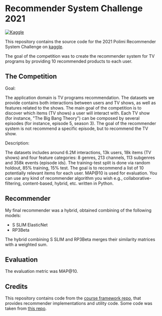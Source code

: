 # Recommender System Challenge 2021

[![Kaggle](https://img.shields.io/badge/open-kaggle-blue)](https://www.kaggle.com/c/recommender-system-2021-challenge-polimi)

This repository contains the source code for the 2021 Polimi Recommender System Challenge on [kaggle](https://www.kaggle.com/c/recommender-system-2021-challenge-polimi).

The goal of the competition was to create the recommender system for TV programs by providing 10 recommended products to each user. 

## The Competition

Goal:

The application domain is TV programs recommendation. The datasets we provide contains both interactions between users and TV shows, as well as features related to the shows. The main goal of the competition is to discover which items (TV shows) a user will interact with.
Each TV show (for instance, "The Big Bang Theory") can be composed by several episodes (for instance, episode 5, season 3). The goal of the recommender system is not recommend a specific episode, but to recommend the TV show.

Description:

The datasets includes around 6.2M interactions, 13k users, 18k items (TV shows) and four feature categories: 8 genres, 213 channels, 113 subgenres and 358k events (episode ids).
The training-test split is done via random holdout, 85% training, 15% test.
The goal is to recommend a list of 10 potentially relevant items for each user. MAP@10 is used for evaluation. You can use any kind of recommender algorithm you wish e.g., collaborative-filtering, content-based, hybrid, etc. written in Python.

## Recommender

My final recommender was a hybrid, obtained combining of the following models:
* S SLIM ElasticNet
* RP3Beta  


The hybrid combining S SLIM and RP3Beta merges their similarity matrices with a weighted sum. 

## Evaluation
The evaluation metric was MAP@10.

## Credits
This repository contains code from the [course framework repo](https://github.com/MaurizioFD/RecSys_Course_AT_PoliMi), that provides recommender implementations and utility code. 
Some code was taken from [this repo](https://github.com/Alexdruso/recsys-challenge-2020-polimi).

